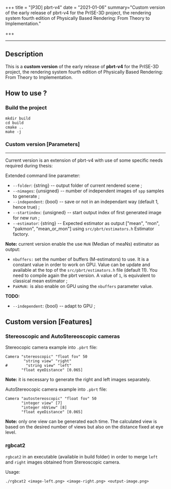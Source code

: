 +++
title = "[P3D] pbrt-v4"
date = "2021-01-06"
summary="Custom version of the early release of pbrt-v4 for the PrISE-3D project, the rendering system fourth edition of Physically Based Rendering: From Theory to Implementation."

+++

---

## Description

This is a **custom version** of the early release of **pbrt-v4** for the PrISE-3D project, the rendering system fourth edition of Physically Based Rendering: From Theory to Implementation.

## How to use ?

### Build the project
```
mkdir build
cd build
cmake ..
make -j
```

### Custom version [Parameters]
---------------------------

Current version is an extension of pbrt-v4 with use of some specific needs required during thesis:

Extended command line parameter:

- `--folder`: {string} -- output folder of current rendered scene ;
- `--nimages`: {unsigned} -- number of independent images of `spp` samples to generate ;
- `--independent`: {bool} -- save or not in an independant way (default 1, hence true) ;
- `--startindex`: {unsigned} -- start output index of first generated image for new run ;
- `--estimator`: {string} -- Expected estimator as output ["mean", "mon", "pakmon", "mean_or_mon"] using `src/pbrt/estimators.h` Estimator factory.

**Note:** current version enable the use `MoN` (Median of meaNs) estimator as output:
- `nbuffers:` set the number of buffers (M-estimators) to use. It is a constant value in order to work on GPU. Value can be update and available at the top of the `src/pbrt/estimators.h` file (default 11). You need to compile again the pbrt version. A value of `1`, is equivalent to classical mean estimator ;
- `PakMoN:` is also enable on GPU using the `nbuffers` parameter value.
  
__TODO:__
- `--independent`: {bool} -- adapt to GPU ; 
  

Custom version [Features]
-------------------------

### Stereoscopic and AutoStereoscopic cameras

Stereocopic camera example into `.pbrt` file:
```
Camera "stereoscopic" "float fov" 50
        "string view" "right" 
#        "string view" "left" 
       "float eyeDistance" [0.065]  
```

**Note:** it is necessary to generate the right and left images separately.

AutoStereocopic camera example into `.pbrt` file:
```
Camera "autostereoscopic" "float fov" 50
       "integer view" [7]
       "integer nbView" [8]
       "float eyeDistance" [0.065]
```

**Note:** only one view can be generated each time. The calculated view is based on the desired number of views but also on the distance fixed at eye level.

### rgbcat2

`rgbcat2` in an executable (available in build folder) in order to merge `left` and `right` images obtained from Stereoscopic camera.

Usage:

```
./rgbcat2 <image-left.png> <image-right.png> <output-image.png>
```